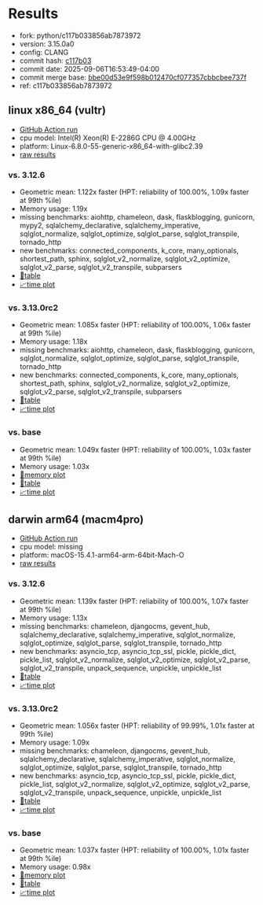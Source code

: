 # Results

- fork: python/c117b033856ab7873972
- version: 3.15.0a0
- config: CLANG
- commit hash: [c117b03](https://github.com/python/cpython/commit/c117b03)
- commit date: 2025-09-06T16:53:49-04:00
- commit merge base: [bbe00d53e9f598b012470cf077357cbbcbee737f](https://github.com/python/cpython/commit/bbe00d53e9f598b012470cf077357cbbcbee737f)
- ref: c117b033856ab7873972

## linux x86_64 (vultr)

- [GitHub Action run](https://github.com/facebookexperimental/free-threading-benchmarking/actions/runs/17521278407)
- cpu model: Intel(R) Xeon(R) E-2286G CPU @ 4.00GHz
- platform: Linux-6.8.0-55-generic-x86_64-with-glibc2.39
- [raw results](bm-20250906-vultr-x86_64-python-c117b033856ab7873972-3.15.0a0-c117b03.json)

### vs. 3.12.6

- Geometric mean: 1.122x faster (HPT: reliability of 100.00%, 1.09x faster at 99th %ile)
- Memory usage: 1.19x
- missing benchmarks: aiohttp, chameleon, dask, flaskblogging, gunicorn, mypy2, sqlalchemy_declarative, sqlalchemy_imperative, sqlglot_normalize, sqlglot_optimize, sqlglot_parse, sqlglot_transpile, tornado_http
- new benchmarks: connected_components, k_core, many_optionals, shortest_path, sphinx, sqlglot_v2_normalize, sqlglot_v2_optimize, sqlglot_v2_parse, sqlglot_v2_transpile, subparsers
- [📄table](bm-20250906-vultr-x86_64-python-c117b033856ab7873972-3.15.0a0-c117b03-vs-3.12.6.md)
- [📈time plot](bm-20250906-vultr-x86_64-python-c117b033856ab7873972-3.15.0a0-c117b03-vs-3.12.6.svg)

### vs. 3.13.0rc2

- Geometric mean: 1.085x faster (HPT: reliability of 100.00%, 1.06x faster at 99th %ile)
- Memory usage: 1.18x
- missing benchmarks: aiohttp, chameleon, dask, flaskblogging, gunicorn, sqlglot_normalize, sqlglot_optimize, sqlglot_parse, sqlglot_transpile, tornado_http
- new benchmarks: connected_components, k_core, many_optionals, shortest_path, sphinx, sqlglot_v2_normalize, sqlglot_v2_optimize, sqlglot_v2_parse, sqlglot_v2_transpile, subparsers
- [📄table](bm-20250906-vultr-x86_64-python-c117b033856ab7873972-3.15.0a0-c117b03-vs-3.13.0rc2.md)
- [📈time plot](bm-20250906-vultr-x86_64-python-c117b033856ab7873972-3.15.0a0-c117b03-vs-3.13.0rc2.svg)

### vs. base

- Geometric mean: 1.049x faster (HPT: reliability of 100.00%, 1.03x faster at 99th %ile)
- Memory usage: 1.03x
- [🧠memory plot](bm-20250906-vultr-x86_64-python-c117b033856ab7873972-3.15.0a0-c117b03-vs-base-mem.svg)
- [📄table](bm-20250906-vultr-x86_64-python-c117b033856ab7873972-3.15.0a0-c117b03-vs-base.md)
- [📈time plot](bm-20250906-vultr-x86_64-python-c117b033856ab7873972-3.15.0a0-c117b03-vs-base.svg)

## darwin arm64 (macm4pro)

- [GitHub Action run](https://github.com/facebookexperimental/free-threading-benchmarking/actions/runs/17521278407)
- cpu model: missing
- platform: macOS-15.4.1-arm64-arm-64bit-Mach-O
- [raw results](bm-20250906-macm4pro-arm64-python-c117b033856ab7873972-3.15.0a0-c117b03.json)

### vs. 3.12.6

- Geometric mean: 1.139x faster (HPT: reliability of 100.00%, 1.07x faster at 99th %ile)
- Memory usage: 1.13x
- missing benchmarks: chameleon, djangocms, gevent_hub, sqlalchemy_declarative, sqlalchemy_imperative, sqlglot_normalize, sqlglot_optimize, sqlglot_parse, sqlglot_transpile, tornado_http
- new benchmarks: asyncio_tcp, asyncio_tcp_ssl, pickle, pickle_dict, pickle_list, sqlglot_v2_normalize, sqlglot_v2_optimize, sqlglot_v2_parse, sqlglot_v2_transpile, unpack_sequence, unpickle, unpickle_list
- [📄table](bm-20250906-macm4pro-arm64-python-c117b033856ab7873972-3.15.0a0-c117b03-vs-3.12.6.md)
- [📈time plot](bm-20250906-macm4pro-arm64-python-c117b033856ab7873972-3.15.0a0-c117b03-vs-3.12.6.svg)

### vs. 3.13.0rc2

- Geometric mean: 1.056x faster (HPT: reliability of 99.99%, 1.01x faster at 99th %ile)
- Memory usage: 1.09x
- missing benchmarks: chameleon, djangocms, gevent_hub, sqlalchemy_declarative, sqlalchemy_imperative, sqlglot_normalize, sqlglot_optimize, sqlglot_parse, sqlglot_transpile, tornado_http
- new benchmarks: asyncio_tcp, asyncio_tcp_ssl, pickle, pickle_dict, pickle_list, sqlglot_v2_normalize, sqlglot_v2_optimize, sqlglot_v2_parse, sqlglot_v2_transpile, unpack_sequence, unpickle, unpickle_list
- [📄table](bm-20250906-macm4pro-arm64-python-c117b033856ab7873972-3.15.0a0-c117b03-vs-3.13.0rc2.md)
- [📈time plot](bm-20250906-macm4pro-arm64-python-c117b033856ab7873972-3.15.0a0-c117b03-vs-3.13.0rc2.svg)

### vs. base

- Geometric mean: 1.037x faster (HPT: reliability of 100.00%, 1.01x faster at 99th %ile)
- Memory usage: 0.98x
- [🧠memory plot](bm-20250906-macm4pro-arm64-python-c117b033856ab7873972-3.15.0a0-c117b03-vs-base-mem.svg)
- [📄table](bm-20250906-macm4pro-arm64-python-c117b033856ab7873972-3.15.0a0-c117b03-vs-base.md)
- [📈time plot](bm-20250906-macm4pro-arm64-python-c117b033856ab7873972-3.15.0a0-c117b03-vs-base.svg)


